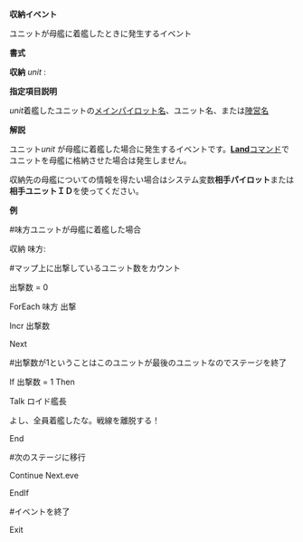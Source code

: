 **収納イベント**

ユニットが母艦に着艦したときに発生するイベント

**書式**

**収納** *unit* :

**指定項目説明**

*unit*着艦したユニットの[メインパイロット名](メインパイロット名)、ユニット名、または[陣営名](陣営名)

**解説**

ユニット*unit* が母艦に着艦した場合に発生するイベントです。[**Land**コマンド](Landコマンド)でユニットを母艦に格納させた場合は発生しません。

収納先の母艦についての情報を得たい場合はシステム変数**相手パイロット**または**相手ユニットＩＤ**を使ってください。

**例**

#味方ユニットが母艦に着艦した場合

収納 味方:

#マップ上に出撃しているユニット数をカウント

出撃数 = 0

ForEach 味方 出撃

Incr 出撃数

Next

#出撃数が1ということはこのユニットが最後のユニットなのでステージを終了

If 出撃数 = 1 Then

Talk ロイド艦長

よし、全員着艦したな。戦線を離脱する！

End

#次のステージに移行

Continue Next.eve

EndIf

#イベントを終了

Exit

